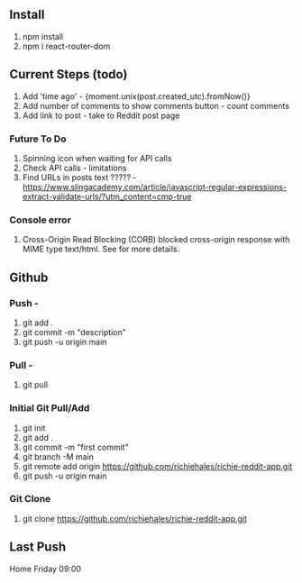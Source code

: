 ## Install
1. npm install
2. npm i react-router-dom

## Current Steps (todo)
1. Add 'time ago' - {moment.unix(post.created_utc).fromNow()}
2. Add number of comments to show comments button - count comments
3. Add link to post - take to Reddit post page

### Future To Do
1. Spinning icon when waiting for API calls
2. Check API calls - limitations
3. Find URLs in posts text ????? - https://www.slingacademy.com/article/javascript-regular-expressions-extract-validate-urls/?utm_content=cmp-true

### Console error
1. Cross-Origin Read Blocking (CORB) blocked cross-origin response <URL> with MIME type text/html. See <URL> for more details.

## Github
### Push - 
1. git add .
2. git commit -m "description"
3. git push -u origin main

### Pull -
1. git pull

### Initial Git Pull/Add
1. git init
2. git add .
3. git commit -m "first commit"
4. git branch -M main
5. git remote add origin https://github.com/richiehales/richie-reddit-app.git
6. git push -u origin main

### Git Clone
1. git clone https://github.com/richiehales/richie-reddit-app.git

## Last Push
Home Friday 09:00

